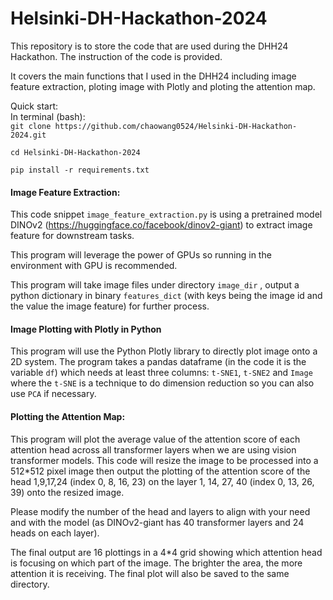 # Helsinki-DH-Hackathon-2024
This repository is to store the code that are used during the DHH24 Hackathon. The instruction of the code is provided.

It covers the main functions that I used in the DHH24 including image feature extraction, ploting image with Plotly and ploting the attention map.

Quick start:  
In terminal (bash):  
```git clone https://github.com/chaowang0524/Helsinki-DH-Hackathon-2024.git```  
```
cd Helsinki-DH-Hackathon-2024
```
```
pip install -r requirements.txt
```

#### Image Feature Extraction:

This code snippet `image_feature_extraction.py` is using a pretrained model DINOv2 (https://huggingface.co/facebook/dinov2-giant) to extract image feature for downstream tasks. 

This program will leverage the power of GPUs so running in the environment with GPU is recommended.

This program will take image files under directory `image_dir` , output a python dictionary in binary `features_dict` (with keys being the image id and the value the image feature) for further process.

#### Image Plotting with Plotly in Python

This program will use the Python Plotly library to directly plot image onto a 2D system. The program takes a pandas dataframe (in the code it is the variable `df`) which needs at least three columns: `t-SNE1`, `t-SNE2` and `Image` where the `t-SNE` is a technique to do dimension reduction so you can also use `PCA` if necessary. 

#### Plotting the Attention Map:

This program will plot the average value of the attention score of each attention head across all transformer layers when we are using vision transformer models. This code will resize the image to be processed into a 512*512 pixel image then output the plotting of the attention score of the head 1,9,17,24 (index 0, 8, 16, 23) on the layer 1, 14, 27, 40 (index 0, 13, 26, 39) onto the resized image. 

Please modify the number of the head and layers to align with your need and with the model (as DINOv2-giant has 40 transformer layers and 24 heads on each layer).

The final output are 16 plottings in a 4*4 grid showing which attention head is focusing on which part of the image. The brighter the area, the more attention it is receiving. The final plot will also be saved to the same directory.

